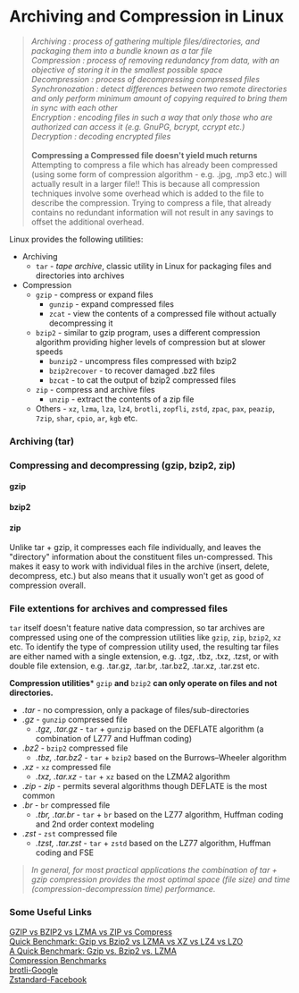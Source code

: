 # Archiving and Compression in Linux

> *Archiving : process of gathering multiple files/directories, and packaging them into a bundle known as a tar file* <br>
  *Compression : process of removing redundancy from data, with an objective of storing it in the smallest possible space* <br>
  *Decompression : process of decompressing compressed files* <br>
  *Synchronozation : detect differences between two remote directories and only perform minimum amount of copying required to bring them in sync with each other* <br>
  *Encryption : encoding files in such a way that only those who are authorized can access it (e.g. GnuPG, bcrypt, ccrypt etc.)* <br>
  *Decryption : decoding encrypted files* <br> <br>
  **Compressing a Compressed file doesn't yield much returns** <br>
  Attempting to compress a file which has already been compressed (using some form of compression algorithm - e.g. .jpg, .mp3 etc.) will actually result in a larger file!! This is
  because all compression techniques involve some overhead which is added to the file to describe the compression. Trying to compress a file, that already contains no redundant
  information will not result in any savings to offset the additional overhead.

Linux provides the following utilities:
* Archiving
  * ```tar``` - *tape archive*, classic utility in Linux for packaging files and directories into archives
* Compression
  * ```gzip``` - compress or expand files
    * ```gunzip``` - expand compressed files
    * ```zcat``` - view the contents of a compressed file without actually decompressing it
  * ```bzip2``` - similar to gzip program, uses a different compression algorithm providing higher levels of compression but at slower speeds
    * ```bunzip2``` - uncompress files compressed with bzip2
    * ```bzip2recover``` - to recover damaged .bz2 files
    * ```bzcat``` - to cat the output of bzip2 compressed files
  * ```zip``` - compress and archive files
    * ```unzip``` - extract the contents of a zip file
  * Others - ```xz```, ```lzma```, ```lza```, ```lz4```, ```brotli```, ```zopfli```, ```zstd```,  ```zpac```, ```pax```, ```peazip```, ```7zip```, ```shar```, ```cpio```, ```ar```, ```kgb``` etc.

### Archiving (tar)


### Compressing and decompressing (gzip, bzip2, zip)

#### gzip
#### bzip2
#### zip
Unlike tar + gzip, it compresses each file individually, and leaves the "directory" information about the constituent files un-compressed. This makes it easy to work with individual files in the archive (insert, delete, decompress, etc.) but also means that it usually won't get as good of compression overall.

### File extentions for archives and compressed files
```tar``` itself doesn't feature native data compression, so tar archives are compressed using one of the compression utilities like ```gzip```, ```zip```, ```bzip2```, ```xz``` etc. To identify the type of compression utility used, the resulting tar files are either named with a single extension, e.g. .tgz, .tbz, .txz, .tzst, or with double file extension, e.g. .tar.gz, .tar.br, .tar.bz2, .tar.xz, .tar.zst etc.

**Compression utilities*** ```gzip``` **and** ```bzip2``` **can only operate on files and not directories.**  

* *.tar* - no compression, only a package of files/sub-directories
* *.gz* - ```gunzip``` compressed file
  * *.tgz, .tar.gz* - ```tar``` + ```gunzip``` based on the DEFLATE algorithm (a combination of LZ77 and Huffman coding)
* *.bz2* - ```bzip2``` compressed file
  * *.tbz, .tar.bz2* - ```tar``` + ```bzip2``` based on the Burrows–Wheeler algorithm
* *.xz* - ```xz``` compressed file
  * *.txz, .tar.xz* - ```tar``` + ```xz``` based on the LZMA2 algorithm
* *.zip* - *zip* - permits several algorithms though DEFLATE is the most common
* *.br* - ```br``` compressed file
  * *.tbr, .tar.br* - ```tar``` + ```br``` based on the LZ77 algorithm, Huffman coding and 2nd order context modeling
* *.zst* - ```zst``` compressed file
  * *.tzst, .tar.zst* - ```tar``` + ```zstd``` based on the LZ77 algorithm, Huffman coding and FSE
  
>  *In general, for most practical applications the combination of tar + gzip compression provides the most optimal space (file size) and time (compression-decompression time) performance.*

### Some Useful Links
[GZIP vs BZIP2 vs LZMA vs ZIP vs Compress](https://bashitout.com/2009/08/30/Linux-Compression-Comparison-GZIP-vs-BZIP2-vs-LZMA-vs-ZIP-vs-Compress.html) <br>
[Quick Benchmark: Gzip vs Bzip2 vs LZMA vs XZ vs LZ4 vs LZO](https://catchchallenger.first-world.info/wiki/Quick_Benchmark:_Gzip_vs_Bzip2_vs_LZMA_vs_XZ_vs_LZ4_vs_LZO) <br>
[A Quick Benchmark: Gzip vs. Bzip2 vs. LZMA](https://tukaani.org/lzma/benchmarks.html) <br>
[Compression Benchmarks](https://bbengfort.github.io/observations/2017/06/07/compression-benchmarks.html) <br>
[brotli-Google](https://github.com/google/brotli) <br>
[Zstandard-Facebook](https://facebook.github.io/zstd) <br>
